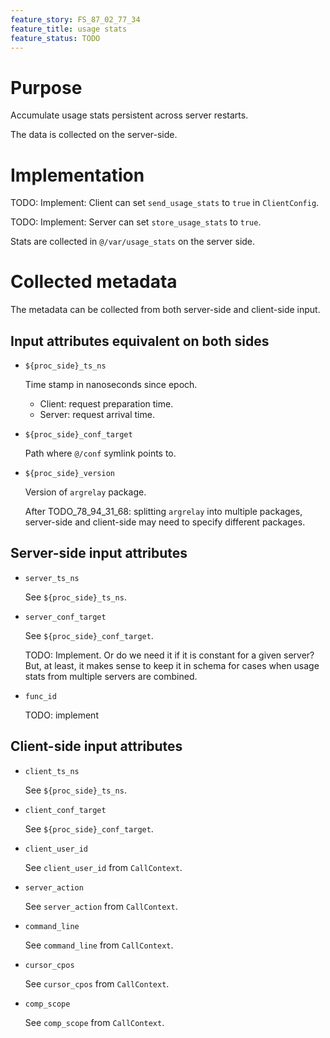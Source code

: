 ```yaml
---
feature_story: FS_87_02_77_34
feature_title: usage stats
feature_status: TODO
---
```


# Purpose

Accumulate usage stats persistent across server restarts.

The data is collected on the server-side.

# Implementation

TODO: Implement: Client can set `send_usage_stats` to `true` in `ClientConfig`.

TODO: Implement: Server can set `store_usage_stats` to `true`.

Stats are collected in `@/var/usage_stats` on the server side.

# Collected metadata

The metadata can be collected from both server-side and client-side input.

## Input attributes equivalent on both sides

*   `${proc_side}_ts_ns`

    Time stamp in nanoseconds since epoch.

    *   Client: request preparation time.
    *   Server: request arrival time.

*   `${proc_side}_conf_target`

    Path where `@/conf` symlink points to.

*   `${proc_side}_version`

    Version of `argrelay` package.

    After TODO_78_94_31_68: splitting `argrelay` into multiple packages,
    server-side and client-side may need to specify different packages. 

## Server-side input attributes

*   `server_ts_ns`

    See `${proc_side}_ts_ns`.

*   `server_conf_target`

    See `${proc_side}_conf_target`.

    TODO: Implement. Or do we need it if it is constant for a given server?
          But, at least, it makes sense to keep it in schema for cases when
          usage stats from multiple servers are combined.

*   `func_id`

    TODO: implement

## Client-side input attributes

*   `client_ts_ns`

    See `${proc_side}_ts_ns`.

*   `client_conf_target`

    See `${proc_side}_conf_target`.

*   `client_user_id`

    See `client_user_id` from `CallContext`.

*   `server_action`

    See `server_action` from `CallContext`.

*   `command_line`

    See `command_line` from `CallContext`.

*   `cursor_cpos`

    See `cursor_cpos` from `CallContext`.

*   `comp_scope`

    See `comp_scope` from `CallContext`.
